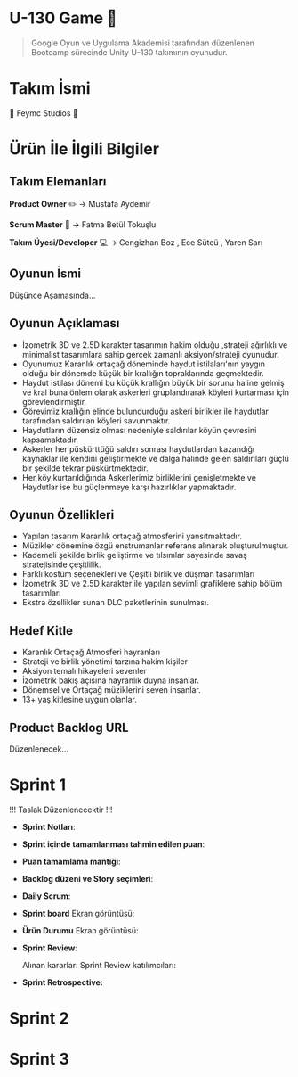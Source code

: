 # U-130 Game 👾
> Google Oyun ve Uygulama Akademisi tarafından düzenlenen Bootcamp sürecinde Unity U-130 takımının oyunudur.

# Takım İsmi

🍁 Feymc Studios 🍁

# Ürün İle İlgili Bilgiler

## Takım Elemanları

 **Product Owner** ✏️ -> Mustafa Aydemir

 **Scrum Master** 📂 -> Fatma Betül Tokuşlu

 **Takım Üyesi/Developer** 💻 -> Cengizhan Boz , Ece Sütcü , Yaren Sarı

## Oyunun İsmi

Düşünce Aşamasında...

## Oyunun Açıklaması

- İzometrik 3D ve 2.5D karakter tasarımın hakim olduğu ,strateji ağırlıklı ve minimalist tasarımlara sahip gerçek zamanlı aksiyon/strateji oyunudur.
- Oyunumuz Karanlık ortaçağ döneminde haydut istilaları'nın yaygın olduğu bir dönemde küçük bir krallığın topraklarında geçmektedir.
- Haydut istilası dönemi bu küçük krallığın büyük bir sorunu haline gelmiş ve kral buna önlem olarak askerleri gruplandırarak köyleri kurtarması için görevlendirmiştir. 
- Görevimiz krallığın elinde bulundurduğu askeri birlikler ile haydutlar tarafından saldırılan köyleri savunmaktır. 
- Haydutların düzensiz olması nedeniyle saldırılar köyün çevresini kapsamaktadır.
- Askerler her püskürttüğü saldırı sonrası haydutlardan kazandığı kaynaklar ile kendini geliştirmekte ve dalga halinde gelen saldırıları güçlü bir şekilde tekrar püskürtmektedir.
- Her köy kurtarıldığında Askerlerimiz birliklerini genişletmekte ve Haydutlar ise bu güçlenmeye karşı hazırlıklar yapmaktadır. 

## Oyunun Özellikleri

- Yapılan tasarım Karanlık ortaçağ atmosferini yansıtmaktadır.
- Müzikler dönemine özgü enstrumanlar referans alınarak oluşturulmuştur.
- Kademeli şekilde birlik geliştirme ve tılsımlar sayesinde savaş stratejisinde çeşitlilik.
- Farklı kostüm seçenekleri ve Çeşitli birlik ve düşman tasarımları
- İzometrik 3D ve 2.5D karakter ile yapılan sevimli grafiklere sahip bölüm tasarımları
- Ekstra özellikler sunan DLC paketlerinin sunulması.

## Hedef Kitle

- Karanlık Ortaçağ Atmosferi hayranları
- Strateji ve birlik yönetimi tarzına hakim kişiler
- Aksiyon temalı hikayeleri sevenler
- İzometrik bakış açısına hayranlık duyna insanlar.
- Dönemsel ve Ortaçağ müziklerini seven insanlar.
- 13+ yaş kitlesine uygun olanlar.


## Product Backlog URL

Düzenlenecek...

# Sprint 1

!!! Taslak Düzenlenecektir !!!

+ **Sprint Notları**:

+ **Sprint içinde tamamlanması tahmin edilen puan**:
+ **Puan tamamlama mantığı**:

+ **Backlog düzeni ve Story seçimleri**:
+ **Daily Scrum**:


+ **Sprint board**
  Ekran görüntüsü:

+ **Ürün Durumu** 
  Ekran görüntüsü:

  
+ **Sprint Review**: 

  Alınan kararlar: 
  Sprint Review katılımcıları:

+ **Sprint Retrospective:**

# Sprint 2
# Sprint 3

